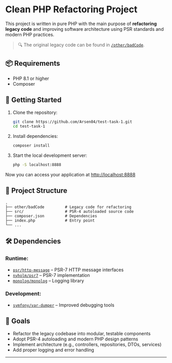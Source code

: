 # Clean PHP Refactoring Project

This project is written in pure PHP with the main purpose of **refactoring legacy code** and improving software architecture using PSR standards and modern PHP practices.

> 🔍 The original legacy code can be found in [`/other/badCode`](./other/badCode).

## 📦 Requirements

- PHP 8.1 or higher
- Composer

## 🚀 Getting Started

1. Clone the repository:
   ```bash
   git clone https://github.com/Arsen04/test-task-1.git
   cd test-task-1

2. Install dependencies:

   ```bash
   composer install
   ```

3. Start the local development server:

   ```bash
   php -S localhost:8888
   ```

Now you can access your application at [http://localhost:8888](http://localhost:8888)

## 🧱 Project Structure

```
.
├── other/badCode         # Legacy code for refactoring
├── src/                  # PSR-4 autoloaded source code
├── composer.json         # Dependencies
├── index.php             # Entry point
└── ...
```

## 🛠 Dependencies

### Runtime:

* [`psr/http-message`](https://packagist.org/packages/psr/http-message) – PSR-7 HTTP message interfaces
* [`nyholm/psr7`](https://packagist.org/packages/nyholm/psr7) – PSR-7 implementation
* [`monolog/monolog`](https://packagist.org/packages/monolog/monolog) – Logging library

### Development:

* [`symfony/var-dumper`](https://packagist.org/packages/symfony/var-dumper) – Improved debugging tools

## 📌 Goals

* Refactor the legacy codebase into modular, testable components
* Adopt PSR-4 autoloading and modern PHP design patterns
* Implement architecture (e.g., controllers, repositories, DTOs, services)
* Add proper logging and error handling

---

